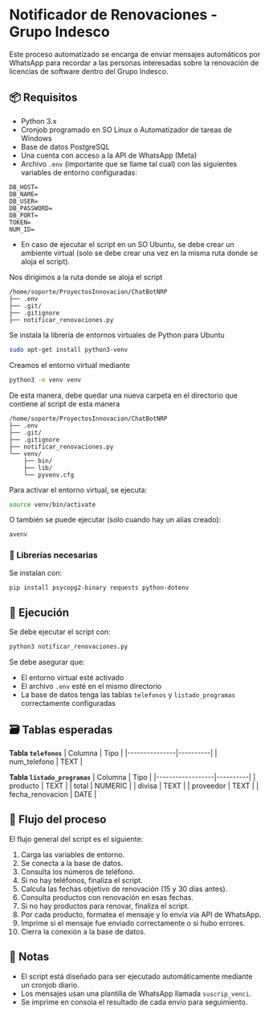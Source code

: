# Notificador de Renovaciones - Grupo Indesco

Este proceso automatizado se encarga de enviar mensajes automáticos por WhatsApp para recordar a las personas interesadas sobre la renovación de licencias de software dentro del Grupo Indesco.

## 📦 Requisitos

- Python 3.x
- Cronjob programado en SO Linux o Automatizador de tareas de Windows
- Base de datos PostgreSQL
- Una cuenta con acceso a la API de WhatsApp (Meta)
- Archivo `.env` (importante que se llame tal cual) con las siguientes variables de entorno configuradas:

```
DB_HOST=
DB_NAME=
DB_USER=
DB_PASSWORD=
DB_PORT=
TOKEN=
NUM_ID=
```

- En caso de ejecutar el script en un SO Ubuntu, se debe crear un ambiente virtual (solo se debe crear una vez en la misma ruta donde se aloja el script).

Nos dirigimos a la ruta donde se aloja el script

```
/home/soporte/ProyectosInnovacion/ChatBotNRP
├── .env
├── .git/
├── .gitignore
├── notificar_renovaciones.py
```

Se instala la librería de entornos virtuales de Python para Ubuntu

```bash
sudo apt-get install python3-venv
```

Creamos el entorno virtual mediante

```bash
python3 -m venv venv
```

De esta manera, debe quedar una nueva carpeta en el directorio que contiene al script de esta manera

```
/home/soporte/ProyectosInnovacion/ChatBotNRP
├── .env
├── .git/
├── .gitignore
├── notificar_renovaciones.py
└── venv/
    ├── bin/
    ├── lib/
    └── pyvenv.cfg
```

Para activar el entorno virtual, se ejecuta:

```bash
source venv/bin/activate
```
O también se puede ejecutar (solo cuando hay un alias creado):

```bash
avenv
```

### 🧪 Librerías necesarias

Se instalan con:

```bash
pip install psycopg2-binary requests python-dotenv
```

## 🚀 Ejecución

Se debe ejecutar el script con:

```bash
python3 notificar_renovaciones.py
```

Se debe asegurar que:
- El entorno virtual esté activado
- El archivo `.env` esté en el mismo directorio
- La base de datos tenga las tablas `telefonos` y `listado_programas` correctamente configuradas

## 🗃️ Tablas esperadas

**Tabla `telefonos`**
| Columna       | Tipo     |
|---------------|----------|
| num_telefono  | TEXT     |

**Tabla `listado_programas`**
| Columna         | Tipo     |
|------------------|----------|
| producto         | TEXT     |
| total            | NUMERIC  |
| divisa           | TEXT     |
| proveedor        | TEXT     |
| fecha_renovacion | DATE     |

## 🔁 Flujo del proceso

El flujo general del script es el siguiente:

1. Carga las variables de entorno.
2. Se conecta a la base de datos.
3. Consulta los números de teléfono.
4. Si no hay teléfonos, finaliza el script.
5. Calcula las fechas objetivo de renovación (15 y 30 días antes).
6. Consulta productos con renovación en esas fechas.
7. Si no hay productos para renovar, finaliza el script.
8. Por cada producto, formatea el mensaje y lo envía vía API de WhatsApp.
9. Imprime si el mensaje fue enviado correctamente o si hubo errores.
10. Cierra la conexión a la base de datos.


## 📝 Notas

- El script está diseñado para ser ejecutado automáticamente mediante un cronjob diario.
- Los mensajes usan una plantilla de WhatsApp llamada `suscrip_venci`.
- Se imprime en consola el resultado de cada envío para seguimiento.
